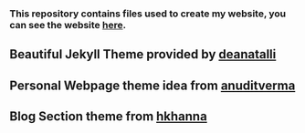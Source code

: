 ### This repository contains files used to create my website, you can see the website [here](http://tanmaymundra.github.io/).

## Beautiful Jekyll Theme provided by [deanatalli](https://deanattali.com/beautiful-jekyll/)

## Personal Webpage theme idea from [anuditverma](https://github.com/anuditverma/anuditverma.github.io)

## Blog Section theme from [hkhanna](https://github.com/hkhanna/hkhanna.github.io)
